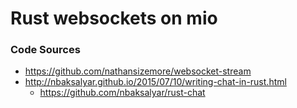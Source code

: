 # Rust websockets on mio

### Code Sources
+ https://github.com/nathansizemore/websocket-stream
+ http://nbaksalyar.github.io/2015/07/10/writing-chat-in-rust.html
  + https://github.com/nbaksalyar/rust-chat
